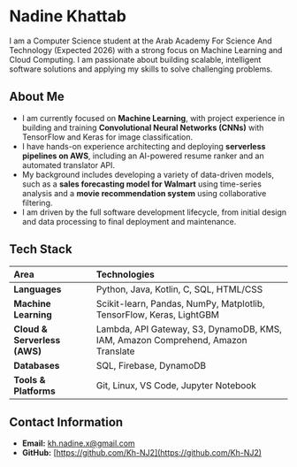 # Nadine Khattab

I am a Computer Science student at the Arab Academy For Science And Technology (Expected 2026) with a strong focus on Machine Learning and Cloud Computing. I am passionate about building scalable, intelligent software solutions and applying my skills to solve challenging problems.

## About Me

* I am currently focused on **Machine Learning**, with project experience in building and training **Convolutional Neural Networks (CNNs)** with TensorFlow and Keras for image classification.
* I have hands-on experience architecting and deploying **serverless pipelines on AWS**, including an AI-powered resume ranker and an automated translator API.
* My background includes developing a variety of data-driven models, such as a **sales forecasting model for Walmart** using time-series analysis and a **movie recommendation system** using collaborative filtering.
* I am driven by the full software development lifecycle, from initial design and data processing to final deployment and maintenance.

## Tech Stack

| Area                      | Technologies                                                                          |
| :------------------------ | :------------------------------------------------------------------------------------ |
| **Languages** | Python, Java, Kotlin, C, SQL, HTML/CSS                                                |
| **Machine Learning** | Scikit-learn, Pandas, NumPy, Matplotlib, TensorFlow, Keras, LightGBM                    |
| **Cloud & Serverless (AWS)** | Lambda, API Gateway, S3, DynamoDB, KMS, IAM, Amazon Comprehend, Amazon Translate      |
| **Databases** | SQL, Firebase, DynamoDB                                                               |
| **Tools & Platforms** | Git, Linux, VS Code, Jupyter Notebook                                                 |

## Contact Information
* **Email:** [kh.nadine.x@gmail.com](mailto:kh.nadine.x@gmail.com)
* **GitHub:** [https://github.com/Kh-NJ2](https://github.com/Kh-NJ2)
